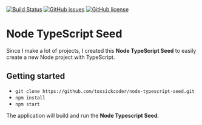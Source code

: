 [![Build Status](https://travis-ci.com/toxsickcoder/node-typescript-seed.svg?branch=master)](https://travis-ci.com/toxsickcoder/node-typescript-seed)
[![GitHub issues](https://img.shields.io/github/issues/toxsickcoder/node-typescript-seed.svg)](https://github.com/toxsickcoder/node-typescript-seed/issues)
[![GitHub license](https://img.shields.io/github/license/toxsickcoder/node-typescript-seed.svg)](https://github.com/toxsickcoder/node-typescript-seed/blob/master/LICENSE)



# Node TypeScript Seed

Since I make a lot of projects, I created this **Node TypeScript Seed** to easily create a new Node project with TypeScript.

## Getting started

- `git clone https://github.com/toxsickcoder/node-typescript-seed.git`
- `npm install`
- `npm start`

The application will build and run the **Node Typescript Seed**.
